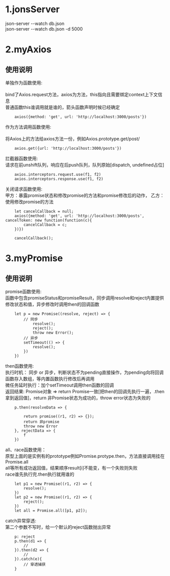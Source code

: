 # 1.jonsServer
json-server --watch db.json<br>
json-server --watch db.json -d 5000<br>   

# 2.myAxios
## 使用说明
单独作为函数使用:<br>   
    bind了Axios.request方法，axios为方法，this指向且需要绑定context上下文信息<br>
    普通函数this谁调用就是谁的，箭头函数声明时候已经确定<br>
```
    axios({method: 'get', url: 'http://localhost:3000/posts'})
```

作为方法调用函数使用:<br>      
    将Axios上的方法给axios方法一份，例如Axios.prototype.get/post/<br> 
```
    axios.get({url: 'http://localhost:3000/posts'})
```

拦截器函数使用:<br> 
    请求在前unshift队列，响应在后push队列，队列原始[dispatch, undefined占位]<br>
```
    axios.interceptors.request.use(f1, f2)
    axios.interceptors.response.use(f1, f2)
```

关闭请求函数使用:<br>
    甲方：暴露promise状态和修改promise的方法和promise修改后的动作， 乙方：使用修改promise的方法<br>
```
    let cancelCallback = null;
    axios({method: 'get', url: 'http://localhost:3000/posts', cancelToken: new function(function(c){
        cancelCallback = c;
    })})

    cancelCallback();
```


# 3.myPromise
## 使用说明
promise函数使用:<br>
    函数中包含promiseStatus和promiseResult，同步调用resolve和reject内置提供修改状态和值，异步修改时调用then的回调函数<br>
```
    let p = new Promise((resolve, reject) => {
        // 同步
            resolve();
            reject();
            throw new Error();
        // 异步
        setTimeout(() => {
            resolve();
        })
    })
```

then函数使用:<br>
    执行时机： 同步 or 异步，判断状态不为pending直接操作，为pending向将回调函数存入数组，等内置函数执行修改后再调用<br>
    微任务延时执行：加个setTimeout调用then函数的回调<br>
    返回结果: Promise对象 => return Promise一致[把then的回调先执行一遍，.then拿到返回值]，return 非Promise状态为成功的，throw error状态为失败的<br>
```
    p.then(resolveData => {
        
        return promise((r1, r2) => {});
        return 非promise
        throw new Error
    }, rejectData => {
        f
    })
```

all、race函数使用：<br>
    原型上面的是实例有的prototype例如Promise.protype.then，方法直接调用挂在Promise.all<br>
    all等所有成功返回值，结果顺序result[i]不能变，有一个失败则失败<br>
    race谁先执行完.then执行就用谁的<br>
```
    let p1 = new Promise((r1, r2) => {
        resolve();
    })
    let p2 = new Promise((r1, r2) => {
        reject();
    })
    let all = Promise.all([p1, p2]);
```

catch异常穿透:<br>
    第二个参数不写时，给一个默认的reject函数抛出异常<br>
```
    p: reject
    p.then(d1 => {
        //
    }).then(d2 => {
        //
    }).catch(e){
        // 穿透捕获
    }
```


